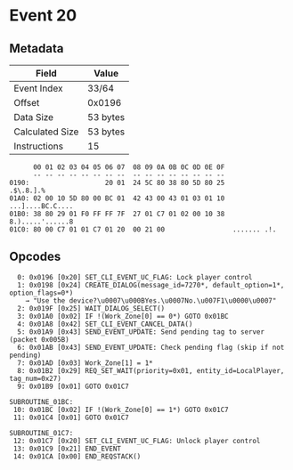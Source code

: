# Event 20

## Metadata

| Field           | Value    |
|-----------------|----------|
| Event Index     | 33/64    |
| Offset          | 0x0196   |
| Data Size       | 53 bytes |
| Calculated Size | 53 bytes |
| Instructions    | 15       |

```
      00 01 02 03 04 05 06 07  08 09 0A 0B 0C 0D 0E 0F
      -- -- -- -- -- -- -- --  -- -- -- -- -- -- -- --
0190:                   20 01  24 5C 80 38 80 5D 80 25         .$\.8.].%
01A0: 02 00 10 5D 80 00 BC 01  42 43 00 43 01 03 01 10  ...]....BC.C....
01B0: 38 80 29 01 F0 FF FF 7F  27 01 C7 01 02 00 10 38  8.).....'......8
01C0: 80 00 C7 01 01 C7 01 20  00 21 00                 ....... .!.     
```

## Opcodes

```
  0: 0x0196 [0x20] SET_CLI_EVENT_UC_FLAG: Lock player control
  1: 0x0198 [0x24] CREATE_DIALOG(message_id=7270*, default_option=1*, option_flags=0*)
    → "Use the device?\u0007\u000BYes.\u0007No.\u007F1\u0000\u0007"
  2: 0x019F [0x25] WAIT_DIALOG_SELECT()
  3: 0x01A0 [0x02] IF !(Work_Zone[0] == 0*) GOTO 0x01BC
  4: 0x01A8 [0x42] SET_CLI_EVENT_CANCEL_DATA()
  5: 0x01A9 [0x43] SEND_EVENT_UPDATE: Send pending tag to server (packet 0x005B)
  6: 0x01AB [0x43] SEND_EVENT_UPDATE: Check pending flag (skip if not pending)
  7: 0x01AD [0x03] Work_Zone[1] = 1*
  8: 0x01B2 [0x29] REQ_SET_WAIT(priority=0x01, entity_id=LocalPlayer, tag_num=0x27)
  9: 0x01B9 [0x01] GOTO 0x01C7

SUBROUTINE_01BC:
 10: 0x01BC [0x02] IF !(Work_Zone[0] == 1*) GOTO 0x01C7
 11: 0x01C4 [0x01] GOTO 0x01C7

SUBROUTINE_01C7:
 12: 0x01C7 [0x20] SET_CLI_EVENT_UC_FLAG: Unlock player control
 13: 0x01C9 [0x21] END_EVENT
 14: 0x01CA [0x00] END_REQSTACK()
```
